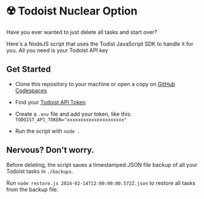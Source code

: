 # ☢️ Todoist Nuclear Option

Have you ever wanted to just delete all tasks and start over?

Here's a NodeJS script that uses the Todist JavaScript SDK to handle it for you. All you need is your Todoist API key

## Get Started

- Clone this repository to your machine or open a copy on [GitHub Codespaces](https://curly-fortnight-gr5xj4wpgrq3v6qx.github.dev)

- Find your [Todoist API Token](https://todoist.com/help/articles/find-your-api-token-Jpzx9IIlB)

- Create a `.env` file and add your token, like this:
  `TODOIST_API_TOKEN="xxxxxxxxxxxxxxxxxxxxx"`

- Run the script with `node .`

## Nervous? Don't worry.

Before deleting, the script saves a timestamped JSON file backup of all your Todoist tasks in `./backups`.

Run `node restore.js 2024-02-14T12:00:00:00.572Z.json` to restore all tasks from the backup file.
